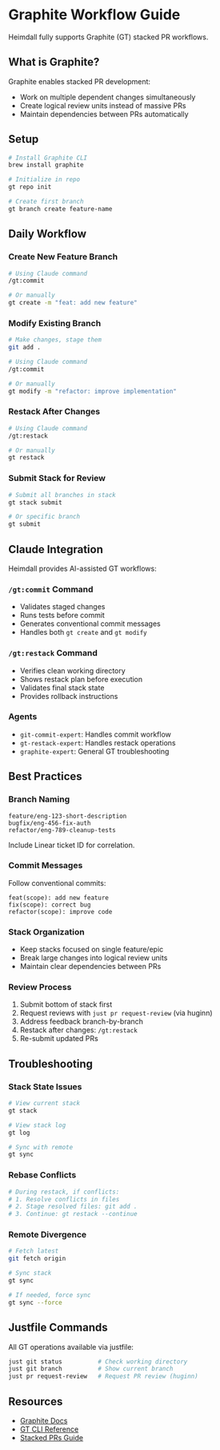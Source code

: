 # Graphite Workflow Guide

Heimdall fully supports Graphite (GT) stacked PR workflows.

## What is Graphite?

Graphite enables stacked PR development:
- Work on multiple dependent changes simultaneously
- Create logical review units instead of massive PRs
- Maintain dependencies between PRs automatically

## Setup

```bash
# Install Graphite CLI
brew install graphite

# Initialize in repo
gt repo init

# Create first branch
gt branch create feature-name
```

## Daily Workflow

### Create New Feature Branch

```bash
# Using Claude command
/gt:commit

# Or manually
gt create -m "feat: add new feature"
```

### Modify Existing Branch

```bash
# Make changes, stage them
git add .

# Using Claude command
/gt:commit

# Or manually
gt modify -m "refactor: improve implementation"
```

### Restack After Changes

```bash
# Using Claude command
/gt:restack

# Or manually
gt restack
```

### Submit Stack for Review

```bash
# Submit all branches in stack
gt stack submit

# Or specific branch
gt submit
```

## Claude Integration

Heimdall provides AI-assisted GT workflows:

### `/gt:commit` Command

- Validates staged changes
- Runs tests before commit
- Generates conventional commit messages
- Handles both `gt create` and `gt modify`

### `/gt:restack` Command

- Verifies clean working directory
- Shows restack plan before execution
- Validates final stack state
- Provides rollback instructions

### Agents

- `git-commit-expert`: Handles commit workflow
- `gt-restack-expert`: Handles restack operations
- `graphite-expert`: General GT troubleshooting

## Best Practices

### Branch Naming

```
feature/eng-123-short-description
bugfix/eng-456-fix-auth
refactor/eng-789-cleanup-tests
```

Include Linear ticket ID for correlation.

### Commit Messages

Follow conventional commits:

```
feat(scope): add new feature
fix(scope): correct bug
refactor(scope): improve code
```

### Stack Organization

- Keep stacks focused on single feature/epic
- Break large changes into logical review units
- Maintain clear dependencies between PRs

### Review Process

1. Submit bottom of stack first
2. Request reviews with `just pr request-review` (via huginn)
3. Address feedback branch-by-branch
4. Restack after changes: `/gt:restack`
5. Re-submit updated PRs

## Troubleshooting

### Stack State Issues

```bash
# View current stack
gt stack

# View stack log
gt log

# Sync with remote
gt sync
```

### Rebase Conflicts

```bash
# During restack, if conflicts:
# 1. Resolve conflicts in files
# 2. Stage resolved files: git add .
# 3. Continue: gt restack --continue
```

### Remote Divergence

```bash
# Fetch latest
git fetch origin

# Sync stack
gt sync

# If needed, force sync
gt sync --force
```

## Justfile Commands

All GT operations available via justfile:

```bash
just git status          # Check working directory
just git branch          # Show current branch
just pr request-review   # Request PR review (huginn)
```

## Resources

- [Graphite Docs](https://graphite.dev/docs)
- [GT CLI Reference](https://graphite.dev/docs/cli)
- [Stacked PRs Guide](https://graphite.dev/docs/stacked-prs)
